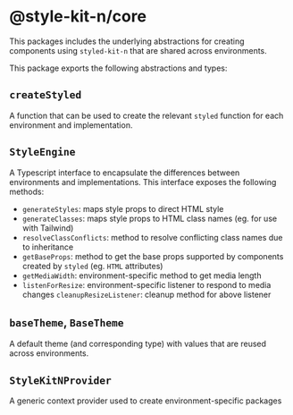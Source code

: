 # @style-kit-n/core
This packages includes the underlying abstractions for creating components using `styled-kit-n` that are shared across
environments.

This package exports the following abstractions and types:

## `createStyled`
A function that can be used to create the relevant `styled` function for each environment and implementation.

## `StyleEngine`
A Typescript interface to encapsulate the differences between environments and implementations. This interface exposes
the following methods:
- `generateStyles`: maps style props to direct HTML style
- `generateClasses`: maps style props to HTML class names (eg. for use with Tailwind)
- `resolveClassConflicts`: method to resolve conflicting class names due to inheritance
- `getBaseProps`: method to get the base props supported by components created by `styled` (eg. `HTML` attributes)
- `getMediaWidth`: environment-specific method to get media length
- `listenForResize`: environment-specific listener to respond to media changes
  `cleanupResizeListener`: cleanup method for above listener

## `baseTheme`, `BaseTheme`
A default theme (and corresponding type) with values that are reused across environments.

## `StyleKitNProvider`
A generic context provider used to create environment-specific packages
